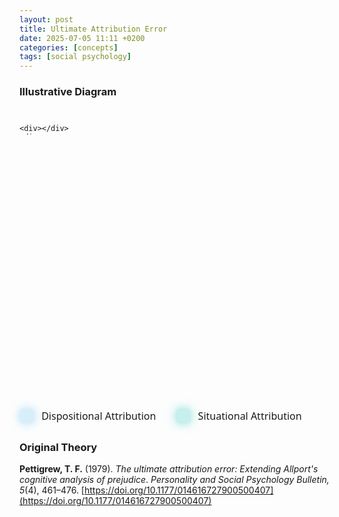 ```yaml
---
layout: post
title: Ultimate Attribution Error
date: 2025-07-05 11:11 +0200
categories: [concepts]
tags: [social psychology]
---
```


### Illustrative Diagram

<style>
  :root {
    --color-dispositional: rgba(135, 206, 250, 0.3);
    --color-dispositional-shadow: rgba(135, 206, 250, 0.6);

    --color-situational: rgba(72, 209, 204, 0.3);
    --color-situational-shadow: rgba(72, 209, 204, 0.6);
  }

  .uae-container {
    max-width: 600px;
    margin: 2em auto;
    font-family: 'Segoe UI', Tahoma, Geneva, Verdana, sans-serif;
  }

  .uae-table {
    display: grid;
    grid-template-columns: 110px 1fr 1fr;
    grid-template-rows: 45px 200px 200px;
    border-radius: 12px;
    overflow: hidden;
    user-select: none;
    background: transparent;
  }

  .uae-table > div {
    padding: 0;
    font-weight: 600;
    font-size: 1rem;
    text-align: center;
    background: transparent;
    display: flex;
    justify-content: center;
    align-items: center;
    padding: 1.5em;
  }

  .header-cell,
  .axis-label {
    font-weight: 700;
    font-size: 1.1rem;
    user-select: text;
    color: var(--text-light);
    transition: color 0.3s ease;
  }

  .quadrant {
    border: 2px solid transparent;
    border-radius: 10px;
    padding: 0;
    box-shadow: inset 0 0 20px;
    font-weight: 600;
  }

  .quadrant.dispositional {
    background-color: var(--color-dispositional);
    box-shadow: inset 0 0 20px var(--color-dispositional-shadow);
    color: var(--color-dispositional-text);
    border-color: var(--color-dispositional-text);
  }

  .quadrant.situational {
    background-color: var(--color-situational);
    box-shadow: inset 0 0 20px var(--color-situational-shadow);
    color: var(--color-situational-text);
    border-color: var(--color-situational-text);
  }

  .uae-table > div:not(.quadrant) {
    border: none;
  }

  .legend {
    margin-top: 1.5em;
    display: flex;
    gap: 2em;
    justify-content: flex-start;
    font-size: 1rem;
    color: var(--text-light);
    transition: color 0.3s ease;
  }

  .legend-item {
    display: flex;
    align-items: center;
    gap: 0.7em;
    user-select: none;
  }

  .legend-color {
    width: 24px;
    height: 24px;
    border-radius: 6px;
  }

  .legend-dispositional {
    background-color: var(--color-dispositional);
    box-shadow: 0 0 15px var(--color-dispositional-shadow);
    border: 2px solid var(--color-dispositional-text);
  }

  .legend-situational {
    background-color: var(--color-situational);
    box-shadow: 0 0 15px var(--color-situational-shadow);
    border: 2px solid var(--color-situational-text);
  }

  @media (prefers-color-scheme: dark) {
    .header-cell,
    .axis-label,
    .legend {
      color: var(--text-dark);
    }
  }
</style>

<div class="uae-container" role="region" aria-label="Ultimate Attribution Error quadrant chart">
  <div class="uae-table" aria-describedby="legend">
    
    <div></div>
    <div class="header-cell" tabindex="0">Ingroup</div>
    <div class="header-cell" tabindex="0">Outgroup</div>

    <div class="axis-label" tabindex="0">Positive Behavior</div>
    <div class="quadrant dispositional" tabindex="0">
      Our character:<br>typical for us
    </div>
    <div class="quadrant situational" tabindex="0">
      External circumstances:<br>atypical for them
    </div>

    <div class="axis-label" tabindex="0">Negative Behavior</div>
    <div class="quadrant situational" tabindex="0">
      External circumstances:<br>atypical for us
    </div>
    <div class="quadrant dispositional" tabindex="0">
      Their character:<br>typical for them
    </div>
  </div>

  <div id="legend" class="legend" aria-label="Attribution legend">
    <div class="legend-item">
      <div class="legend-color legend-dispositional"></div>
      <span>Dispositional Attribution</span>
    </div>
    <div class="legend-item">
      <div class="legend-color legend-situational"></div>
      <span>Situational Attribution</span>
    </div>
  </div>
</div>
      
### Original Theory

**Pettigrew, T. F.** (1979). *The ultimate attribution error: Extending Allport's cognitive analysis of prejudice*. _Personality and Social Psychology Bulletin, 5_(4), 461–476. [https://doi.org/10.1177/014616727900500407](https://doi.org/10.1177/014616727900500407)
